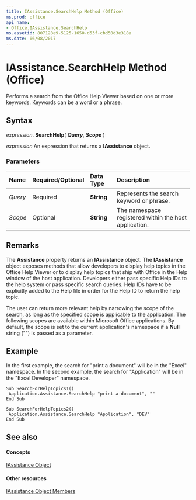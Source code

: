 ```yaml
---
title: IAssistance.SearchHelp Method (Office)
ms.prod: office
api_name:
- Office.IAssistance.SearchHelp
ms.assetid: 807128e9-5125-1650-d53f-cbd50d3e318a
ms.date: 06/08/2017
---
```



# IAssistance.SearchHelp Method (Office)

Performs a search from the Office Help Viewer based on one or more keywords. Keywords can be a word or a phrase.


## Syntax

 _expression_. **SearchHelp**( **_Query_**, **_Scope_** )

 _expression_ An expression that returns a **IAssistance** object.


### Parameters



|**Name**|**Required/Optional**|**Data Type**|**Description**|
|:-----|:-----|:-----|:-----|
| _Query_|Required|**String**|Represents the search keyword or phrase.|
| _Scope_|Optional|**String**|The namespace registered within the host application.|

## Remarks

The **Assistance** property returns an **IAssistance** object. The **IAssistance** object exposes methods that allow developers to display help topics in the Office Help Viewer or to display help topics that ship with Office in the Help window of the host application. Developers either pass specific Help IDs to the help system or pass specific search queries. Help IDs have to be explicitly added to the Help file in order for the Help ID to return the help topic.

The user can return more relevant help by narrowing the scope of the search, as long as the specified scope is applicable to the application. The following scopes are available within Microsoft Office applications. By default, the scope is set to the current application's namespace if a **Null** string ("") is passed as a parameter.


## Example

In the first example, the search for "print a document" will be in the "Excel" namespace. In the second example, the search for "Application" will be in the "Excel Developer" namespace.


```
Sub SearchForHelpTopics1() 
 Application.Assistance.SearchHelp "print a document", "" 
End Sub 
 
Sub SearchForHelpTopics2() 
 Application.Assistance.SearchHelp "Application", "DEV" 
End Sub
```


## See also


#### Concepts


[IAssistance Object](iassistance-object-office.md)
#### Other resources


[IAssistance Object Members](iassistance-members-office.md)

